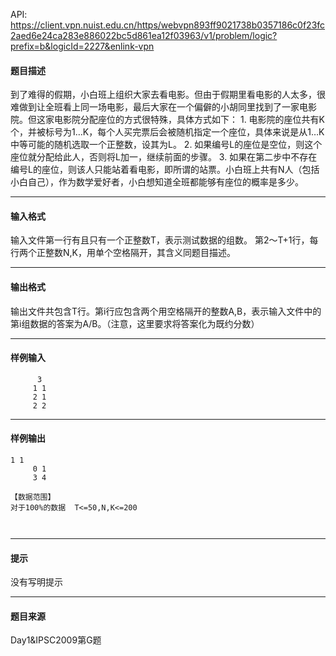 API: https://client.vpn.nuist.edu.cn/https/webvpn893ff9021738b0357186c0f23fc2aed6e24ca283e886022bc5d861ea12f03963/v1/problem/logic?prefix=b&logicId=2227&enlink-vpn

#### 题目描述

到了难得的假期，小白班上组织大家去看电影。但由于假期里看电影的人太多，很难做到让全班看上同一场电影，最后大家在一个偏僻的小胡同里找到了一家电影院。但这家电影院分配座位的方式很特殊，具体方式如下： 1. 电影院的座位共有K个，并被标号为1…K，每个人买完票后会被随机指定一个座位，具体来说是从1…K中等可能的随机选取一个正整数，设其为L。 2. 如果编号L的座位是空位，则这个座位就分配给此人，否则将L加一，继续前面的步骤。 3. 如果在第二步中不存在编号L的座位，则该人只能站着看电影，即所谓的站票。小白班上共有N人（包括小白自己），作为数学爱好者，小白想知道全班都能够有座位的概率是多少。

---

#### 输入格式

输入文件第一行有且只有一个正整数T，表示测试数据的组数。 第2～T+1行，每行两个正整数N,K，用单个空格隔开，其含义同题目描述。

---

#### 输出格式

输出文件共包含T行。第i行应包含两个用空格隔开的整数A,B，表示输入文件中的第i组数据的答案为A/B。（注意，这里要求将答案化为既约分数）

---

#### 样例输入
```
      3
     1 1
     2 1
     2 2

```

---

#### 样例输出
```
1 1
     0 1
     3 4

【数据范围】
对于100%的数据  T<=50,N,K<=200



```

---

#### 提示

没有写明提示

---

#### 题目来源

Day1&IPSC2009第G题